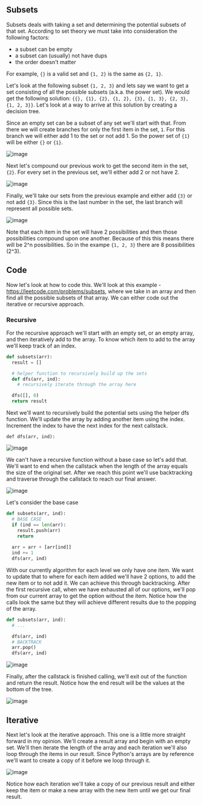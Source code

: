 ## Subsets
Subsets deals with taking a set and determining the potential subsets of that set.  According to set theory we must take into consideration the following factors:
- a subset can be empty
- a subset can (usually) not have dups
- the order doesn't matter

For example, `{}` is a valid set and `{1, 2}` is the same as `{2, 1}`.

Let's look at the following subset `{1, 2, 3}` and lets say we want to get a set consisting of all the possible subsets (a.k.a. the power set).  We would get the following solution: `{{}, {1}, {2}, {1, 2}, {3}, {1, 3}, {2, 3}, {1, 2, 3}}`.  Let's look at a way to arrive at this solution by creating a decision tree. 

Since an empty set can be a subset of any set we'll start with that.  From there we will create branches for only the first item in the set, `1`.  For this branch we will either add 1 to the set or not add 1.  So the power set of `{1}` will be either `{}` or `{1}`.

![image](https://github.com/mlizchap/DataStructureNotes/assets/40478204/be5cccba-5e76-46ca-851e-f3c3533fa5b9)


Next let's compound our previous work to get the second item in the set, `{2}`.  For every set in the previous set, we'll either add 2 or not have 2.

![image](https://github.com/mlizchap/DataStructureNotes/assets/40478204/197b0880-53e1-427a-9732-26df9d45b61e)


Finally, we'll take our sets from the previous example and either add `{3}` or not add `{3}`. Since this is the last number in the set, the last branch will represent all possible sets.

![image](https://github.com/mlizchap/DataStructureNotes/assets/40478204/6eec019b-36e6-4847-9e08-666024a3ba06)


Note that each item in the set will have 2 possibilities and then those possibilities compound upon one another.  Because of this this means there will be 2^n possibilities.  So in the exampe `{1, 2, 3}` there are 8 possibilities (2^3).

## Code
Now let's look at how to code this.  We'll look at this example - https://leetcode.com/problems/subsets, where we take in an array and then find all the possible subsets of that array. We can either code out the iterative or recursive approach.

### Recursive
For the recursive approach we'll start with an empty set, or an empty array, and then iteratively add to the array.  To know which item to add to the array we'll keep track of an index.
```python
def subsets(arr):
  result = []

  # helper function to recursively build up the sets
  def dfs(arr, ind):
    # recursively iterate through the array here

  dfs([], 0)
  return result
```
Next we'll want to recursively build the potential sets using the helper dfs function. We'll update the array by adding another item using the index.  Increment the index to have the next index for the next callstack.
```
def dfs(arr, ind):

```
![image](https://github.com/mlizchap/DataStructureNotes/assets/40478204/7f21cf64-5243-41dc-98fd-c9cc8f30a467)

We can't have a recursive function without a base case so let's add that.  We'll want to end when the callstack when the length of the array equals the size of the original set.  After we reach this point we'll use backtracking and traverse through the callstack to reach our final answer.

![image](https://github.com/mlizchap/DataStructureNotes/assets/40478204/d71c475b-999d-4c41-a6dc-0efd5b1fd820)

Let's consider the base case
```python
def subsets(arr, ind):
  # BASE CASE
  if (ind == len(arr):
    result.push(arr)
    return
  
  arr = arr + [arr[ind]]
  ind += 1
  dfs(arr, ind)
```

With our currently algorithm for each level we only have one item.  We want to update that to where for each item added we'll have 2 options, to add the new item or to not add it.  We can achieve this through backtracking.  After the first recursive call, when we have exhausted all of our options, we'll pop from our current array to get the option without the item.  Notice how the calls look the same but they will achieve different results due to the popping of the array.

```python
def subsets(arr, ind):
  # ...

  dfs(arr, ind)
  # BACKTRACK
  arr.pop()
  dfs(arr, ind)
```

![image](https://github.com/mlizchap/DataStructureNotes/assets/40478204/8a04cad6-0b32-4601-bbc6-03463e7d97d4)

Finally, after the callstack is finished calling, we'll exit out of the function and return the result.  Notice how the end result will be the values at the bottom of the tree.

![image](https://github.com/mlizchap/DataStructureNotes/assets/40478204/cc68cbb6-2b85-4e71-9981-6e4636f15003)

## Iterative
Next let's look at the iterative approach.  This one is a little more straight forward in my opinion.  We'll create a result array and begin with an empty set. We'll then iterate the length of the array and each iteration we'll also loop through the items in our result.  Since Python's arrays are by reference we'll want to create a copy of it before we loop through it.  

![image](https://github.com/mlizchap/DataStructureNotes/assets/40478204/f8d3257d-a01e-4884-adef-8850ff886b4d)

Notice how each iteration we'll take a copy of our previous result and either keep the item or make a new array with the new item until we get our final result.
